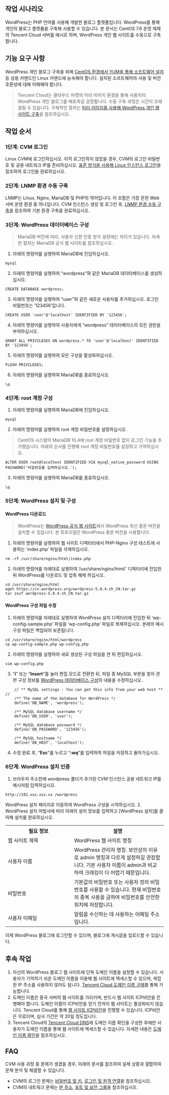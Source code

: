 ## 작업 시나리오
WordPress는 PHP 언어를 사용해 개발한 블로그 플랫폼입니다. WordPress를 통해 개인의 블로그 플랫폼을 구축해 사용할 수 있습니다. 본 문서는 CentOS 7.6 운영 체제의 Tencent Cloud 서버를 예시로 하며, WordPress 개인 웹 사이트를 수동으로 구축합니다.



## 기능 요구 사항
WordPress 개인 블로그 구축을 위해 [CentOS 환경에서 YUM을 통해 소프트웨어 설치](https://intl.cloud.tencent.com/document/product/213/2046) 등 상용 커맨드인 Linux 커맨드에 능숙해야 합니다. 설치된 소프트웨어의 사용 및 버전 호환성에 대해 이해해야 합니다.
> Tencent Cloud는 클라우드 마켓의 미러 이미지 환경을 통해 사용자의 WordPress 개인 블로그를 배포하길 권장합니다. 수동 구축 과정은 시간이 오래 걸릴 수 있습니다. 구체적인 절차는 [미러 이미지를 사용해 WordPress 개인 웹 사이트 구축](https://cloud.tencent.com/document/product/213/9740)을 참조하십시오.






## 작업 순서 
### 1단계: CVM 로그인
Linux CVM에 로그인하십시오. 아직 로그인하지 않았을 경우, CVM의 로그인 비밀번호 및 공용 네트워크 IP를 준비하십시오. [표준 방식을 사용해 Linux 인스턴스 로그인](https://intl.cloud.tencent.com/document/product/213/5436)을 참조하여 로그인을 완료하십시오.

### 2단계: LNMP 환경 수동 구축
LNMP는 Linux, Nginx, MariaDB 및 PHP의 약어입니다. 이 조합은 가장 흔한 Web 서버 운영 환경 중 하나입니다. CVM 인스턴스 생성 및 로그인 후, [LNMP 환경 수동 구축](https://cloud.tencent.com/document/product/213/38056)을 참조하여 기본 환경 구축을 완료하십시오.



### 3단계: WordPress 데이터베이스 구성<span id="database"></span>
> MariaDB 버전에 따라, 사용자 신원 인증 방식 설정에는 차이가 있습니다. 자세한 절차는 MariaDB 공식 웹 사이트를 참조하십시오.
>
1. 아래의 명령어를 실행하여 MariaDB에 진입하십시오.
```
mysql
```
2. 아래의 명령어를 실행하여 “wordpress”와 같은 MariaDB 데이터베이스를 생성하십시오.
```
CREATE DATABASE wordpress;
```
3. 아래의 명령어를 실행하여 “user”와 같은 새로운 사용자를 추가하십시오. 로그인 비밀번호는 ‘123456’입니다.
```
CREATE USER 'user'@'localhost' IDENTIFIED BY '123456';
```
4. 아래의 명령어를 실행하여 사용자에게 “wordpress” 데이터베이스의 모든 권한을 부여하십시오.
```
GRANT ALL PRIVILEGES ON wordpress.* TO 'user'@'localhost' IDENTIFIED BY '123456';
```
5. 아래의 명령어를 실행하여 모든 구성을 활성화하십시오.
```
FLUSH PRIVILEGES;
```
6. 아래의 명령어를 실행하여 MariaDB를 종료하십시오.
```
\q
```

### 4단계: root 계정 구성
1. 아래의 명령어를 실행하여 MariaDB에 진입하십시오.
```
mysql
```
2. 아래의 명령어를 실행하여 root 계정 비밀번호를 설정하십시오.
> CentOS 시스템의 MariaDB 10.4에 root 계정 비밀번호 없이 로그인 기능을 추가했습니다. 아래의 순서를 진행해 root 계정 비밀번호를 설정하고 기억하십시오.
>
```
ALTER USER root@localhost IDENTIFIED VIA mysql_native_password USING PASSWORD('비밀번호를 입력하십시오.');
```
3. 아래의 명령어를 실행하여 MariaDB를 종료하십시오.
```
\q
```


### 5단계: WordPress 설치 및 구성
#### WordPress 다운로드
> WordPress는 [WordPress 공식 웹 사이트](https://wordpress.org/download/releases/)에서 WordPress 최신 중문 버전을 설치할 수 있습니다. 본 튜토리얼은 WordPress 중문 버전을 사용합니다.
>
1. 아래의 명령어를 실행하여 웹 사이트 디렉터리에서 PHP-Nginx 구성 테스트에 사용하는 ‘index.php’ 파일을 삭제하십시오.
```
rm -rf /usr/share/nginx/html/index.php
```
2. 아래의 명령어를 차례대로 실행하여 ‘/usr/share/nginx/html/’ 디렉터리에 진입한 뒤 WordPress를 다운로드 및 압축 해제 하십시오.
```
cd /usr/share/nginx/html
wget https://cn.wordpress.org/wordpress-5.0.4-zh_CN.tar.gz
tar zxvf wordpress-5.0.4-zh_CN.tar.gz
```



#### WordPress 구성 파일 수정
1. 아래의 명령어를 차례대로 실행하여 WordPress 설치 디렉터리에 진입한 뒤 ‘wp-config-sample.php’ 파일을 ‘wp-config.php’ 파일로 복제하십시오. 본래의 예시 구성 파일은 백업되어 보존됩니다.
```
cd /usr/share/nginx/html/wordpress
cp wp-config-sample.php wp-config.php
```
2. 아래의 명령어를 실행하여 새로 생성된 구성 파일을 연 뒤 편집하십시오.
```
vim wp-config.php
```
3. “**i**” 또는 “**Insert**”를 눌러 편집 모드로 전환한 뒤, 파일 중 MySQL 부분을 찾아 관련 구성 정보를 [WordPress 데이터베이스 구성](#database)의 내용을 수정하십시오.
```
	// ** MySQL settings - You can get this info from your web host ** //
	/** The name of the database for WordPress */
	define('DB_NAME', 'wordpress');
	
	/** MySQL database username */
	define('DB_USER', 'user');
	
	/** MySQL database password */
	define('DB_PASSWORD', '123456');
	
	/** MySQL hostname */
	define('DB_HOST', 'localhost');
```
4. 수정 완료 후, “**Esc**”를 누르고 “**:wq**”를 입력하여 파일을 저장하고 돌아가십시오.

### 6단계: WordPress 설치 인증
1. 브라우저 주소란에 wordpress 폴더가 추가된 CVM 인스턴스 공용 네트워크 IP를 예시처럼 입력하십시오.
```
http://192.xxx.xxx.xx /wordpress
```
WordPress 설치 페이지로 이동하여 WordPress 구성을 시작하십시오.
2. WordPress 설치 마법사에 따라 아래의 설치 정보를 입력하고 [WordPress 설치]를 클릭해 설치를 완료하십시오.
<table>
	<th style="width: 18%;">필요 정보</th>
	<th style="width: 25%;">설명</th>
					<tr>
					<td>
							웹 사이트 제목
					</td>
					<td>
							WordPress 웹 사이트 명칭
					</td>
			</tr>
				<tr>
					<td>
							사용자 이름
					</td>
					<td>
							WordPress 관리자 명칭. 보안상의 이유로 admin 명칭과 다르게 설정하길 권장합니다. 기본 사용자 이름이 admin과 비교하여 크래킹이 더 어렵기 때문입니다.
					</td>
			</tr>
			<tr>
					<td>
							비밀번호
					</td>
					<td>
							기본값의 비밀번호 또는 사용자 정의 비밀번호를 사용할 수 있습니다. 현재 비밀번호의 중복 사용을 금하여 비밀번호를 안전한 위치에 저장합니다.
					</td>
			</tr>
				<tr>
					<td>
							사용자 이메일
					</td>
					<td>
							알림을 수신하는 데 사용하는 이메일 주소입니다.
					</td>
			</tr>
	</table>
이제 WordPress 블로그에 로그인할 수 있으며, 블로그에 게시글을 업로드할 수 있습니다.

## 후속 작업
1. 자신의 WordPress 블로그 웹 사이트에 단독 도메인 이름을 설정할 수 있습니다. 사용자가 기억하기 쉬운 도메인 이름을 이용해 웹 사이트에 액세스할 수 있으며, 복잡한 IP 주소를 사용하지 않아도 됩니다.
[Tencent Cloud 도메인 이름 구매](https://dnspod.cloud.tencent.com/?from=qcloud)를 통해 가능합니다. 
2. 도메인 이름은 중국 서버의 웹 사이트를 가리키며, 반드시 웹 사이트 ICP비안을 진행해야 합니다. 도메인 이름이 ICP비안을 얻기 전까지 웹 사이트는 활성화되지 않습니다. Tencent Cloud를 통해 [웹 사이트 ICP비안](https://cloud.tencent.com/product/ba?from=qcloudHpHeaderBa&fromSource=qcloudHpHeaderBa)을 진행할 수 있습니다. ICP비안은 무료이며, 심사 기간은 약 20일 정도입니다.
3. Tencent Cloud의 [Tencent Cloud DNS](https://console.cloud.tencent.com/cns/domains)에 도메인 이름 확인을 구성한 후에만 사용자가 도메인 이름을 통해 웹 사이트에 액세스할 수 있습니다. 자세한 내용은 [도메인 이름 확인](https://cloud.tencent.com/document/product/302/3446)을 참조하십시오.



## FAQ
CVM 사용 과정 중 문제가 생겼을 경우, 아래의 문서를 참조하여 실제 상황과 결합하여 문제 분석 및 해결할 수 있습니다.
- CVM의 로그인 문제는 [비밀번호 및 키](https://intl.cloud.tencent.com/document/product/213/18120), [로그인 및 원격 연결](https://intl.cloud.tencent.com/document/product/213/17278)을 참조하십시오.
- CVM의 네트워크 문제는 [IP 주소](https://intl.cloud.tencent.com/document/product/213/17285), [포트 및 보안 그룹](https://intl.cloud.tencent.com/document/product/213/2502)을 참조하십시오.

